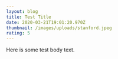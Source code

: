 ```yaml
---
layout: blog
title: Test Title
date: 2020-03-21T19:01:20.970Z
thumbnail: /images/uploads/stanford.jpeg
rating: 5
---
```

Here is some test body text.